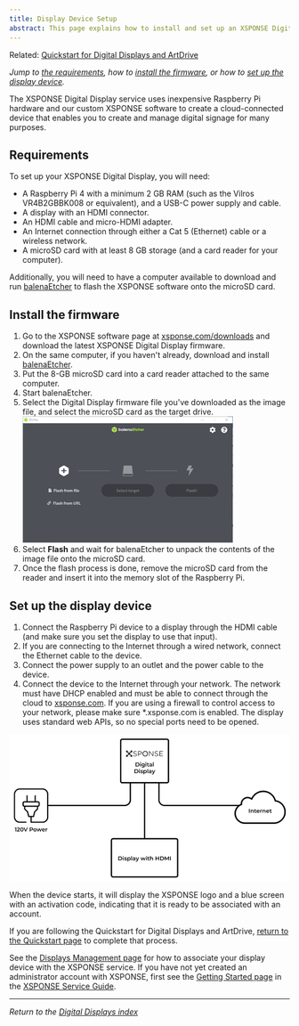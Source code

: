 ```yaml
---
title: Display Device Setup
abstract: This page explains how to install and set up an XSPONSE Digital Display, using our software and a Raspberry Pi computer device.
---
```

Related: [Quickstart for Digital Displays and ArtDrive](artdrive-quickstart.md)

_Jump to [the requirements](display-device-setup.md#requirements), how to [install the firmware](display-device-setup.md#install-the-firmware), or how to [set up the display device](display-device-setup.md#set-up-the-display-device)._

The XSPONSE Digital Display service uses inexpensive Raspberry Pi hardware and our custom XSPONSE software to create a cloud-connected device that enables you to create and manage digital signage for many purposes.

## Requirements
To set up your XSPONSE Digital Display, you will need:
-	A Raspberry Pi 4 with a minimum 2 GB RAM (such as the Vilros VR4B2GBBK008 or equivalent), and a USB-C power supply and cable.
-	A display with an HDMI connector.
-	An HDMI cable and micro-HDMI adapter.
-	An Internet connection through either a Cat 5 (Ethernet) cable or a wireless network.
-	A microSD card with at least 8 GB storage (and a card reader for your computer).

Additionally, you will need to have a computer available to download and run [balenaEtcher](https://www.balena.io/etcher/) to flash the XSPONSE software onto the microSD card.

## Install the firmware
1. Go to the XSPONSE software page at [xsponse.com/downloads](https://www.xsponse.com/downloads) and download the latest XSPONSE Digital Display firmware.
2. On the same computer, if you haven't already, download and install [balenaEtcher](https://www.balena.io/etcher/).
3. Put the 8-GB microSD card into a card reader attached to the same computer.
4. Start balenaEtcher.
5. Select the Digital Display firmware file you've downloaded as the image file, and select the microSD card as the target drive.  
![balenaEtcher screen](balenaEtcher.png)  
6. Select **Flash** and wait for balenaEtcher to unpack the contents of the image file onto the microSD card.
7. Once the flash process is done, remove the microSD card from the reader and insert it into the memory slot of the Raspberry Pi.

## Set up the display device
1. Connect the Raspberry Pi device to a display through the HDMI cable (and make sure you set the display to use that input). 
2. If you are connecting to the Internet through a wired network, connect the Ethernet cable to the device.
3. Connect the power supply to an outlet and the power cable to the device. 
4. Connect the device to the Internet through your network. The network must have DHCP enabled and must be able to connect through the cloud to [xsponse.com](https://xsponse.com). If you are using a firewall to control access to your network, please make sure \*.xsponse.com is enabled. The display uses standard web APIs, so no special ports need to be opened. 

![display setup diagram](display-setup-diagram.png)

When the device starts, it will display the XSPONSE logo and a blue screen with an activation code, indicating that it is ready to be associated with an account. 

If you are following the Quickstart for Digital Displays and ArtDrive, [return to the Quickstart page](artdrive-quickstart.md) to complete that process.

See the [Displays Management page](displays-management.md) for how to associate your display device with the XSPONSE service. If you have not yet created an administrator account with XSPONSE, first see the [Getting Started page](../general-ops/account-setup.md) in the [XSPONSE Service Guide](../general-ops/index.md).

___
*Return to the [Digital Displays index](index.md)*
